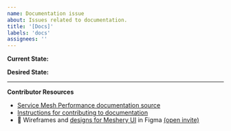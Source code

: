 ```yaml
---
name: Documentation issue
about: Issues related to documentation.
title: '[Docs]'
labels: 'docs'
assignees: ''
---
```


**Current State:**

**Desired State:**

---

**Contributor Resources**

- [Service Mesh Performance documentation source](https://github.com/layer5io/service-mesh-performance/tree/master/docs)
- [Instructions for contributing to documentation](https://github.com/layer5io/service-mesh-performance/blob/master/CONTRIBUTING.md#documentation-contribution-flow)
- 🎨 Wireframes and [designs for Meshery UI](https://www.figma.com/file/SMP3zxOjZztdOLtgN4dS2W/Meshery-UI) in Figma [(open invite)](https://www.figma.com/team_invite/redeem/qJy1c95qirjgWQODApilR9)
